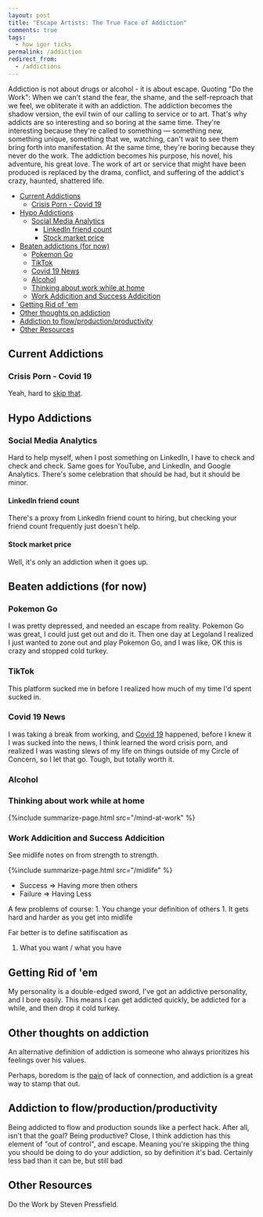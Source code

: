 ```yaml
---
layout: post
title: "Escape Artists: The True Face of Addiction"
comments: true
tags:
  - how igor ticks
permalink: /addiction
redirect_from:
  - /addictions
---
```


Addiction is not about drugs or alcohol - it is about escape. Quoting "Do the Work": When we can't stand the fear, the shame, and the self-reproach that we feel, we obliterate it with an addiction. The addiction becomes the shadow version, the evil twin of our calling to service or to art. That's why addicts are so interesting and so boring at the same time. They're interesting because they're called to something — something new, something unique, something that we, watching, can't wait to see them bring forth into manifestation. At the same time, they're boring because they never do the work. The addiction becomes his purpose, his novel, his adventure, his great love. The work of art or service that might have been produced is replaced by the drama, conflict, and suffering of the addict's crazy, haunted, shattered life.

<!-- prettier-ignore-start -->


<!-- vim-markdown-toc-start -->

- [Current Addictions](#current-addictions)
    - [Crisis Porn - Covid 19](#crisis-porn---covid-19)
- [Hypo Addictions](#hypo-addictions)
    - [Social Media Analytics](#social-media-analytics)
        - [LinkedIn friend count](#linkedin-friend-count)
        - [Stock market price](#stock-market-price)
- [Beaten addictions (for now)](#beaten-addictions-for-now)
    - [Pokemon Go](#pokemon-go)
    - [TikTok](#tiktok)
    - [Covid 19 News](#covid-19-news)
    - [Alcohol](#alcohol)
    - [Thinking about work while at home](#thinking-about-work-while-at-home)
    - [Work Addicition and Success Addicition](#work-addicition-and-success-addicition)
- [Getting Rid of 'em](#getting-rid-of-em)
- [Other thoughts on addiction](#other-thoughts-on-addiction)
- [Addiction to flow/production/productivity](#addiction-to-flowproductionproductivity)
- [Other Resources](#other-resources)

<!-- vim-markdown-toc-end -->
<!-- prettier-ignore-end -->

## Current Addictions

### Crisis Porn - Covid 19

Yeah, hard to [skip that](/covid).

## Hypo Addictions

### Social Media Analytics

Hard to help myself, when I post something on LinkedIn, I have to check and check and check. Same goes for YouTube, and LinkedIn, and Google Analytics. There's some celebration that should be had, but it should be minor.

#### LinkedIn friend count

There's a proxy from LinkedIn friend count to hiring, but checking your friend count frequently just doesn't help.

#### Stock market price

Well, it's only an addiction when it goes up.

## Beaten addictions (for now)

### Pokemon Go

I was pretty depressed, and needed an escape from reality. Pokemon Go was great, I could just get out and do it. Then one day at Legoland I realized I just wanted to zone out and play Pokemon Go, and I was like, OK this is crazy and stopped cold turkey.

### TikTok

This platform sucked me in before I realized how much of my time I'd spent sucked in.

### Covid 19 News

I was taking a break from working, and [Covid 19](/covid) happened, before I knew it I was sucked into the news, I think learned the word crisis porn, and realized I was wasting slews of my life on things outside of my Circle of Concern, so I let that go. Tough, but totally worth it.

### Alcohol

### Thinking about work while at home

{%include summarize-page.html src="/mind-at-work" %}

### Work Addicition and Success Addicition

See midlife notes on from strength to strength.

{%include summarize-page.html src="/midlife" %}

- Success => Having more then others
- Failure => Having Less

A few problems of course: 1. You change your definition of others 1. It gets hard and harder as you get into midlife

Far better is to define satifiscation as

1.  What you want / what you have

## Getting Rid of 'em

My personality is a double-edged sword, I've got an addictive personality, and I bore easily. This means I can get addicted quickly, be addicted for a while, and then drop it cold turkey.

## Other thoughts on addiction

An alternative definition of addiction is someone who always prioritizes his feelings over his values.

Perhaps, boredom is the [pain](/mental-pain) of lack of connection, and addiction is a great way to stamp that out.

## Addiction to flow/production/productivity

Being addicted to flow and production sounds like a perfect hack. After all, isn't that the goal? Being productive? Close, I think addiction has this element of "out of control", and escape. Meaning you're skipping the thing you should be doing to do your addiction, so by definition it's bad. Certainly less bad than it can be, but still bad

## Other Resources

Do the Work by Steven Pressfield.
